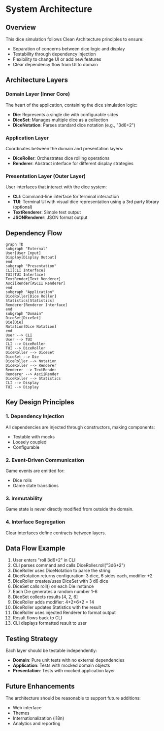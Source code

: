 # System Architecture
## Overview
This dice simulation follows Clean Architecture principles to ensure:
- Separation of concerns between dice logic and display
- Testability through dependency injection
- Flexibility to change UI or add new features
- Clear dependency flow from UI to domain
## Architecture Layers
### Domain Layer (Inner Core)
The heart of the application, containing the dice simulation logic:
- **Die**: Represents a single die with configurable sides
- **DiceSet**: Manages multiple dice as a collection
- **DiceNotation**: Parses standard dice notation (e.g., "3d6+2")
### Application Layer
Coordinates between the domain and presentation layers:
- **DiceRoller**: Orchestrates dice rolling operations
- **Renderer**: Abstract interface for different display strategies
### Presentation Layer (Outer Layer)
User interfaces that interact with the dice system:
- **CLI**: Command-line interface for terminal interaction
- **TUI**: Terminal UI with visual dice representation using a 3rd party library
  (optional)
- **TextRenderer**: Simple text output
- **JSONRenderer**: JSON format output
## Dependency Flow

```mermaid
graph TD
subgraph "External"
User[User Input]
Display[Display Output]
end
subgraph "Presentation"
CLI[CLI Interface]
TUI[TUI Interface]
TextRender[Text Renderer]
AsciiRender[ASCII Renderer]
end
subgraph "Application"
DiceRoller[Dice Roller]
Statistics[Statistics]
Renderer[Renderer Interface]
end
subgraph "Domain"
DiceSet[DiceSet]
Die[Die]
Notation[Dice Notation]
end
User --> CLI
User --> TUI
CLI --> DiceRoller
TUI --> DiceRoller
DiceRoller --> DiceSet
DiceSet --> Die
DiceRoller --> Notation
DiceRoller --> Renderer
Renderer --> TextRender
Renderer --> AsciiRender
DiceRoller --> Statistics
CLI --> Display
TUI --> Display
```

## Key Design Principles
### 1. Dependency Injection
All dependencies are injected through constructors, making components:
- Testable with mocks
- Loosely coupled
- Configurable
### 2. Event-Driven Communication
Game events are emitted for:
- Dice rolls
- Game state transitions
### 3. Immutability
Game state is never directly modified from outside the domain.
### 4. Interface Segregation
Clear interfaces define contracts between layers.
## Data Flow Example
1. User enters "roll 3d6+2" in CLI
2. CLI parses command and calls DiceRoller.roll("3d6+2")
3. DiceRoller uses DiceNotation to parse the string
4. DiceNotation returns configuration: 3 dice, 6 sides each, modifier +2
5. DiceRoller creates/uses DiceSet with 3 d6 dice
6. DiceSet calls roll() on each Die instance
7. Each Die generates a random number 1-6
8. DiceSet collects results [4, 2, 6]
9. DiceRoller adds modifier: 4+2+6+2 = 14
10. DiceRoller updates Statistics with the result
11. DiceRoller uses injected Renderer to format output
12. Result flows back to CLI
13. CLI displays formatted result to user
## Testing Strategy
Each layer should be testable independently:
- **Domain**: Pure unit tests with no external dependencies
- **Application**: Tests with mocked domain objects
- **Presentation**: Tests with mocked application layer
## Future Enhancements
The architecture should be reasonable to support future additions:
- Web interface
- Themes
- Internationalization (i18n)
- Analytics and reporting